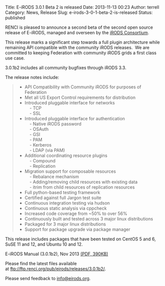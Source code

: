 Title: E-iRODS 3.0.1 Beta 2 is released
Date: 2013-11-13 00:23
Author: terrell
Category: News, Release
Slug: e-irods-3-0-1-beta-2-is-released
Status: published

RENCI is pleased to announce a second beta of the second open source
release of E-iRODS, managed and overseen by the [iRODS
Consortium](http://irods-consortium.org/).

This release marks a significant step towards a full plugin architecture
while remaining API compatible with the community iRODS releases.  We
are committed to keeping Federation with community iRODS grids a first
class use case.

3.0.1b2 includes all community bugfixes through iRODS 3.3.

The release notes include:

> - API Compatibility with Community iRODS for purposes of Federation  
>  - Met all US Export Control requirements for distribution  
>  - Introduced pluggable interface for networks  
>      - TCP  
>      - SSL  
>  - Introduced pluggable interface for authentication  
>      - Native iRODS password  
>      - OSAuth  
>      - GSI  
>      - PAM  
>      - Kerberos  
>      - LDAP (via PAM)  
>  - Additional coordinating resource plugins  
>      - Compound  
>      - Replication  
>  - Migration support for composable resources  
>      - Rebalance mechanism  
>      - Adding/removing child resources with existing data  
>      - itrim from child resources of replication resources  
>  - Full python-based testing framework  
>  - Certified against full Jargon test suite  
>  - Continuous integration testing via hudson  
>  - Continuous static analysis via cppcheck  
>  - Increased code coverage from \~50% to over 56%  
>  - Continuously built and tested across 3 major linux distributions  
>  - Packaged for 3 major linux distributions  
>  - Support for package upgrade via package manager

This release includes packages that have been tested on CentOS 5 and 6,
SuSE 11 and 12, and Ubuntu 10 and 12.

E-iRODS Manual (3.0.1b2), Nov 2013 [(PDF,
390KB)]({filename}/uploads/2013/11/eirods-manual-3.0.1b2.pdf)

Please find the latest files available
at <ftp://ftp.renci.org/pub/eirods/releases/3.0.1b2/>.

Please send feedback to info@eirods.org.
